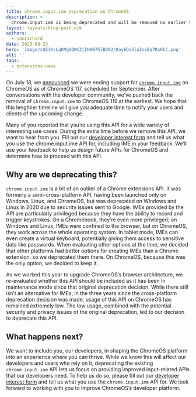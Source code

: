 ```yaml
---
title: chrome.input.ime deprecation on ChromeOS
description: >
  chrome.input.ime is being deprecated and will be removed no earlier than ChromeOS 119.
layout: layouts/blog-post.njk
authors:
  - samrichard
date: 2023-08-23
hero: 'image/sQ51XsLqKMgSQMCZjIN0B7hlBO02/8ayEOa5luIniBq7RxKkC.png'
alt: ''
tags:
  - extensions-news
---
```


On July 18, we [announced](https://groups.google.com/a/chromium.org/g/chromium-extensions/c/0ybWrEVaE-I/m/8QOeRmxrBQAJ) we were ending support for [`chrome.input.ime⁠`](/docs/extensions/reference/input_ime/) on ChromeOS as of ChromeOS 117, scheduled for September. After conversations with the developer community, we’ve pushed back the removal of `chrome.input.ime` to ChromeOS 119 at the earliest. We hope that this lengthier timeline will give you adequate time to notify your users and clients of the upcoming change.

Many of you reported that you’re using this API for a wide variety of interesting use cases. During the extra time before we remove this API, we want to hear from you. Fill out our [developer interest form](https://forms.gle/wPUjwhLgLnqvsqDG6)⁠ and tell us what you use the chrome.input.ime API for, including IME in your feedback. We’ll use your feedback to help us design future APIs for ChromeOS and determine how to proceed with this API.

## Why are we deprecating this?

`chrome.input.ime` is a bit of an outlier of a Chrome extensions API. It was formerly a semi-cross-platform API, having been launched only on Windows, Linux, and ChromeOS, but was deprecated on Windows and Linux in 2020 due to security issues sent to Google. IMEs provided by the API are particularly privileged because they have the ability to record and trigger keystrokes. On a Chromebook, they’re even more privileged; on Windows and Linux, IMEs were confined to the browser, but on ChromeOS, they work across the whole operating system. In tablet mode, IMEs can even create a virtual keyboard, potentially giving them access to sensitive data like passwords. When evaluating other options at the time, we decided that other platforms had better options for creating IMEs than a Chrome extension, so we deprecated them there. On ChromeOS, because this was the only option, we decided to keep it.

As we worked this year to upgrade ChromeOS’s browser architecture, we re-evaluated whether this API should be included as it has been in maintenance mode since that original deprecation decision. While there still isn’t an alternative for IMEs, in the three years since the cross-platform deprecation decision was made, usage of this API on ChromeOS has remained extremely low. The low usage, combined with the potential security and privacy issues of the original deprecation, led to our decision to deprecate this API.

## What happens next?

We want to include you, our developers, in shaping the ChromeOS platform into an experience where you can thrive. While we know this will affect our developers and users who rely on it, deprecating the existing `chrome.input.ime` API lets us focus on providing improved input-related APIs that our developers need. To help us do so, please fill out our [developer interest form](https://forms.gle/wPUjwhLgLnqvsqDG6)⁠ and tell us what you use the `chrome.input.ime` API for. We look forward to working with you to improve ChromeOS’s developer platform.

